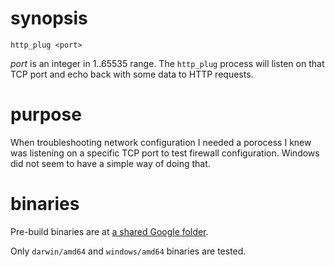 synopsis
========

    http_plug <port>

_port_ is an integer in 1..65535 range. The `http_plug` process will listen on that TCP port and echo back with some data to HTTP requests.

purpose
=======

When troubleshooting network configuration I needed a porocess I knew was listening on a specific TCP port to test firewall configuration. Windows did not seem to have a simple way of doing that.

binaries
========

Pre-build binaries are at [a shared Google folder](https://drive.google.com/folderview?id=0B3y6CRDewn4hbkFmMmQ1VzNTZFk#list).

Only `darwin/amd64` and `windows/amd64` binaries are tested.